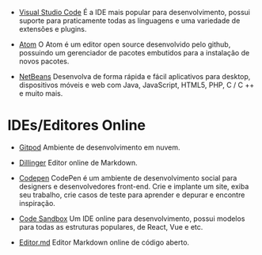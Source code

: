 <!------------------------------------------------------------------------------
  #IDE
------------------------------------------------------------------------------->

<!-- Seção do Sidebar voltada para as IDE de tecnologia-->

- [Visual Studio Code](https://code.visualstudio.com/) É a IDE mais popular
  para desenvolvimento, possui suporte para praticamente todas as linguagens
	e uma variedade de  extensões e plugins.

- [Atom](https://atom.io/) O Atom é um editor open source desenvolvido pelo
  github, possuindo um gerenciador de pacotes embutidos para a instalação de
	novos pacotes.

- [NetBeans](https://netbeans.org/) Desenvolva de forma rápida e fácil
  aplicativos para desktop, dispositivos móveis e web com Java, JavaScript,
	HTML5, PHP, C / C ++ e muito mais.


# IDEs/Editores Online

- [Gitpod](https://www.gitpod.io/) Ambiente de desenvolvimento em nuvem.

- [Dillinger](https://dillinger.io/) Editor online de Markdown.

- [Codepen](https://codepen.io/) CodePen é um ambiente de desenvolvimento
  social para designers e desenvolvedores front-end. Crie e implante um site,
	exiba seu trabalho, crie casos de teste para aprender e depurar e encontre inspiração.

- [Code Sandbox](https://codesandbox.io) Um IDE online para desenvolvimento,
  possui modelos para todas as estruturas populares, de React, Vue e etc.

- [Editor.md](https://pandao.github.io/editor.md/en.html) Editor Markdown
  online de código aberto.
